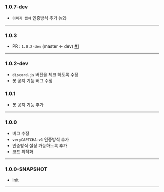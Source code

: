 ### 1.0.7-dev

* `이미지 캡챠` 인증방식 추가 (v2)

---

### 1.0.3

* PR : `1.0.2-dev` (master <- dev) [#1](https://github.com/Kill00/veryCAPTCHA/pull/1)

---

### 1.0.2-dev

* `discord.js` 버전을 체크 하도록 수정
* 봇 공지 기능 버그 수정

### 1.0.1

* 봇 공지 기능 추가

---

### 1.0.0

* 버그 수정
* `veryCAPTCHA-v1` 인증방식 추가
* 인증방식 설정 가능하도록 추가
* 코드 최적화

---

### 1.0.0-SNAPSHOT

* Init

---
